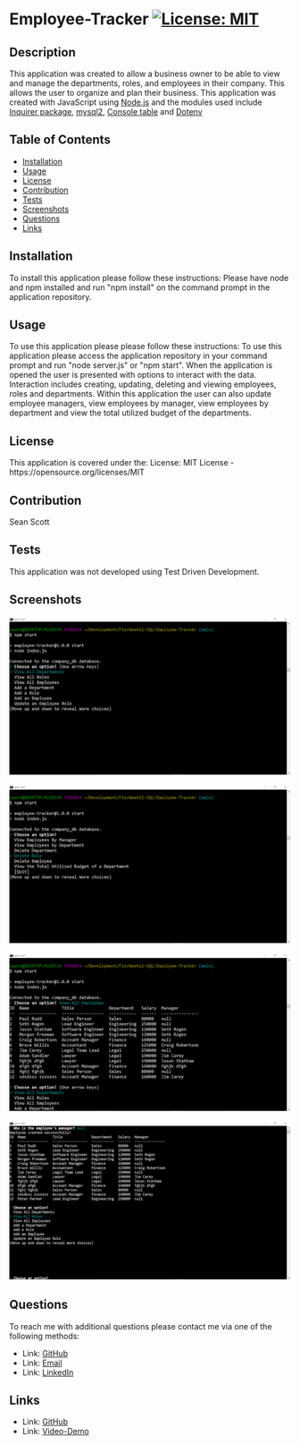 # Employee-Tracker [![License: MIT](https://img.shields.io/badge/License-MIT-yellow.svg)](https://opensource.org/licenses/MIT)

## Description 
This application was created to allow a business owner to be able to view and manage the departments, roles, and employees in their company. This allows the user to organize and plan their business. This application was created with JavaScript using [Node.js](https://nodejs.org/en/) and the modules used include [Inquirer package](https://www.npmjs.com/package/inquirer), [mysql2](https://www.npmjs.com/package/mysql2), [Console table](https://www.npmjs.com/package/console.table) and [Dotenv](https://www.npmjs.com/package/dotenv)
    
## Table of Contents 
- [Installation](#Installation)
- [Usage](#Usage)
- [License](#License)
- [Contribution](#Contribution)
- [Tests](#Tests)
- [Screenshots](#Screenshots)
- [Questions](#Questions)
- [Links](#Links)

## Installation 
<p> To install this application please follow these instructions: Please have node and npm installed and run "npm install" on the command prompt in the application repository.<p> 

## Usage 
<p> To use this application please please follow these instructions: To use this application please access the application repository in your command prompt and run "node server.js" or "npm start". When the application is opened the user is presented with options to interact with the data. Interaction includes creating, updating, deleting and viewing employees, roles and departments. Within this application the user can also update employee managers, view employees by manager, view employees by department and view the total utilized budget of the departments.</p>

## License 
<p> This application is covered under the: License: MIT License - https://opensource.org/licenses/MIT
</p> 

## Contribution 
<p> Sean Scott</p>

## Tests 
<p> This application was not developed using Test Driven Development.</p>

## Screenshots

![Menu-Top](./assets/menu1.png)

![Menu-Bottom](./assets/menu2.png)

![View](./assets/viewAllEmployees.png)

![Add](./assets/addANewEmployee.png)

## Questions 
<p> To reach me with additional questions please contact me via one of the following methods: </p>

- Link: [GitHub](https://github.com/seanscott95)
- Link: [Email](mailto:seanms418@gmail.com)
- Link: [LinkedIn](https://www.linkedin.com/in/sean-scott-18ba07225/)

## Links
- Link: [GitHub](https://github.com/seanscott95/Employee-Tracker)
- Link: [Video-Demo](https://drive.google.com/file/d/17lwBlBQHtefEUjlOBoHi-8HGhXXkrOh7/view)
